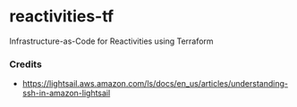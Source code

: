 # reactivities-tf
 Infrastructure-as-Code for Reactivities using Terraform

### Credits
* https://lightsail.aws.amazon.com/ls/docs/en_us/articles/understanding-ssh-in-amazon-lightsail

